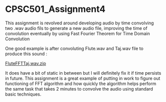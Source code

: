 # CPSC501_Assignment4

This assignment is revolved around developing audio by time convolving two .wav audio fils to generate a new audio file, improving the time of convolution eventually by using Fast Fourier Theorem for Time Domain Convolution

One good example is after convoluting Flute.wav and Taj.wav file to produce this sound :

[FluteFFTTaj.wav.zip](https://github.com/alokiksingh1/CPSC501_Assignment4/files/15327632/FluteFFTTaj.wav.zip)



It does have a bit of static in between but I will definitely fix it if time persists in future. 
This assignment is a great example of putting in work to figure out functioning of FFT algorithm and how quickly the algorithm helps perform the same task that takes 2 minutes to convolve the audio using standard basic techniques. 
